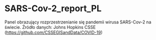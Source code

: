 # SARS-Cov-2_report_PL
 Panel obrazujący rozprzestrzenianie się pandemii wirusa SARS-Cov-2 na świecie. Źródło danych: Johns Hopkins CSSE (https://github.com/CSSEGISandData/COVID-19) 
